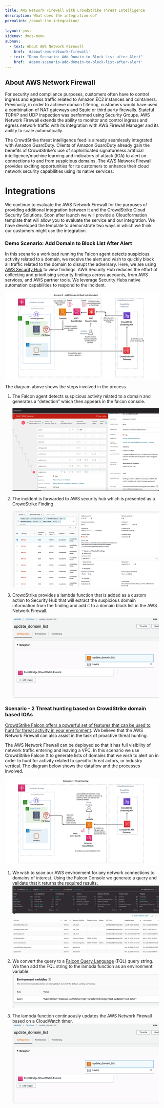 ```yaml
---
title: AWS Network Firewall with CrowdStrike Threat Intelligence
description: What does the integration do?
permalink: /about-the-integration/

layout: post
sidenav: docs-menu
subnav:
  - text: About AWS Network Firewall
    href: '#about-aws-network-firewall'
  - text: "Demo Scenario: Add Domain to Block List after Alert"
    href: '#demo-scenario-add-domain-to-block-list-after-alert'
---
```



## About AWS Network Firewall

For security and compliance purposes, customers often have to control ingress and egress traffic related to Amazon EC2 instances and containers.  Previously, in order to achieve domain filtering, customers would have used a combination of NAT gateways and Squid or third party firewalls.  Stateful TCP/IP and UDP inspection was performed using Security Groups.   AWS Network Firewall extends the ability to monitor and control ingress and egress network traffic with its integration with AWS Firewall Manager and its ability to scale automatically.   

The CrowdStrike threat intelligence feed is already seamlessly integrated with Amazon GuardDuty. Clients of Amazon GuardDuty already gain the benefits of CrowdStrike's use of sophisticated signatureless artificial intelligence/machine learning and indicators of attack (IOA) to alert on connections to and from suspicious domains.  The AWS Network Firewall provides exciting opportunities for its customers to enhance their cloud network security capabilities using its native services. 

# Integrations
We continue to evaluate the AWS Network Firewall for the purposes of providing additional integration between it and the CrowdStrike Cloud Security Solutions.   Soon after launch we will provide a Cloudformation template that will allow you to evaluate the service and our integration.   We have developed the template to demonstrate two ways in which we think our customers might use the integration.

### Demo Scenario: Add Domain to Block List After Alert

In this scenario a workload running the Falcon agent detects suspicious activity related to a domain,  we receive the alert and wish to quickly block all traffic related to the domain to disrupt the adversary.   Here, we are using [AWS Security Hub](https://aws.amazon.com/security-hub/?aws-security-hub-blogs.sort-by=item.additionalFields.createdDate&aws-security-hub-blogs.sort-order=desc) to view findings.  AWS Security Hub reduces the effort of collecting and prioritising security findings across accounts, from AWS services, and AWS partner tools.  We leverage Security Hubs native automation capabilities to respond to the incident.   

 ![Figure 1: CrowdStrike Falcon Discover for Cloud and Containers Architecture Diagram](../assets/img/scenario1.png)

The diagram above shows the steps involved in the process.

1. The Falcon agent detects suspicious activity related to a domain and generates a “detection” which then appears in the falcon console.    

    ![Falcon Console Detection](../assets/img/detection.png)
2. The incident is forwarded to AWS security hub which is presented as a CrowdStrike Finding


   ![alt_text](../assets/img/image3.png "image_tooltip")


3) CrowdStrike provides a lambda function that is added as a custom action to Security Hub that will extract the suspicious domain information from the finding and add it to a domain block list in the AWS Network Firewall.  
    
    ![alt_text](../assets/img/image4.png "image_tooltip") 
    


### Scenario - 2  Threat hunting based on CrowdStrike domain based IOAs

[CrowdStrike Falcon offers a powerful set of features that can be used to hunt for threat activity in your environment](https://www.crowdstrike.com/blog/tech-center/hunt-threat-activity-falcon-endpoint-protection/). We believe that the AWS Network Firewall can also assist in the task of proactive threat hunting. 

The AWS Network Firewall can be deployed so that it has full visibility of network traffic entering and leaving a VPC. In this scenario we use CrowdStrike Falcon X to generate lists of domains that we wish to alert on in order to hunt for activity related to specific threat actors, or industry vertical. The diagram below shows the dataflow and the processes involved. 

   ![alt_text](../assets/img/scenario2.png "image_tooltip")







1. We wish to scan our AWS environment for any network connections to domains of interest. Using the Falcon Console we generate a query and validate that it returns the required results. 
    ![alt_text](../assets/img/image7.png "image_tooltip")

2. We convert the query to a [Falcon Query Language](https://falcon.crowdstrike.com/support/documentation/45/falcon-query-language-fql) (FQL) query string.    We then add the FQL string to the lambda function as an environment variable.   
    ![alt_text](../assets/img/image2.png "image_tooltip")
        
3. The lambda function continuously updates the AWS Network Firewall based on a CloudWatch timer.
    ![alt_text](../assets/img/image4.png "image_tooltip")

